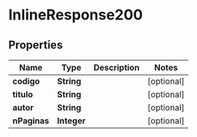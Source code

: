 

# InlineResponse200

## Properties

Name | Type | Description | Notes
------------ | ------------- | ------------- | -------------
**codigo** | **String** |  |  [optional]
**titulo** | **String** |  |  [optional]
**autor** | **String** |  |  [optional]
**nPaginas** | **Integer** |  |  [optional]



